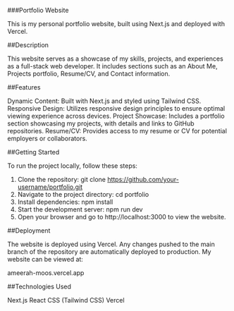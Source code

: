###Portfolio Website

This is my personal portfolio website, built using Next.js and deployed with Vercel.

##Description

This website serves as a showcase of my skills, projects, and experiences as a full-stack web developer. It includes sections such as an About Me, Projects portfolio, Resume/CV, and Contact information.

##Features

Dynamic Content: Built with Next.js and styled using Tailwind CSS.
Responsive Design: Utilizes responsive design principles to ensure optimal viewing experience across devices.
Project Showcase: Includes a portfolio section showcasing my projects, with details and links to GitHub repositories.
Resume/CV: Provides access to my resume or CV for potential employers or collaborators.

##Getting Started

To run the project locally, follow these steps:

1. Clone the repository: git clone https://github.com/your-username/portfolio.git
2. Navigate to the project directory: cd portfolio
3. Install dependencies: npm install
4. Start the development server: npm run dev
5. Open your browser and go to http://localhost:3000 to view the website.

##Deployment

The website is deployed using Vercel. Any changes pushed to the main branch of the repository are automatically deployed to production.
My website can be viewed at:

  ameerah-moos.vercel.app

##Technologies Used

Next.js
React
CSS (Tailwind CSS)
Vercel

